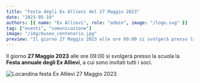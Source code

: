 ```yaml
---
title: "Festa degli Ex Allievi del 27 Maggio 2023"
date: "2023-05-19"
authors: [{ name: "Ex Allievi", role: "admin", image: "/logo.svg" }]
tag: ["eventi", "comunicazione"]
image: "/img/museo_centenario.jpg"
preview: "Il giorno 27 Maggio 2023 alle ore 09:00 si svolgerà presso la scuola la Festa annuale degli Ex Allievi, a cui sono invitati tutti i soci."
---
```


Il giorno **27 Maggio 2023** alle ore 09:00 si svolgerà presso la scuola la **Festa annuale degli Ex Allievi**, a cui sono invitati tutti i soci.

![Locandina festa Ex Allievi 27 Maggio 2023](/img/eventi/festa_27052023.jpg)
